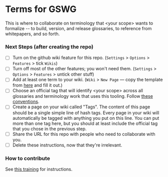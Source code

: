 # Terms for GSWG

This is where to collaborate on terminology that &lt;your scope&gt; wants to formalize -- to build, version, and release glossaries, to reference from whitepapers, and so forth.

### Next Steps (after creating the repo)

- [ ] Turn on the github wiki feature for this repo. (`Settings` &gt; `Options` &gt; `Features` &gt; tick `Wikis`)
- [ ] Turn off most of the other features; you won't need them. (`Settings` &gt; `Options` &gt; `Features` &gt; untick other stuff)
- [ ] Add at least one term to your wiki. (`Wiki` &gt; `New Page` &mdash; copy the template from [here](https://github.com/trustoverip/concepts-and-terminology-wg/wiki/Term-Template) and fill it out.)
- [ ] Choose an official tag that will identify &lt;your scope&gt; across all glossaries and terminology work that uses this tooling. Follow [these conventions](https://github.com/trustoverip/concepts-and-terminology-wg/blob/master/docs/hash-tags.md#predefined).
- [ ] Create a page on your wiki called "Tags". The content of this page should be a single simple line of hash tags. Every page in your wiki will automatically be tagged with anything you put on this line. You can put more than one tag here, but you should at least include the official tag that you chose in the previous step.
- [ ] Share the URL for this repo with people who need to collaborate with you.
- [ ] Delete these instructions, now that they're irrelevant.

### How to contribute

See [this training](https://example.com/foo) for instructions.
